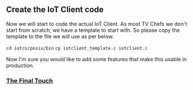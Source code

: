 ## Create the IoT Client code ##

Now we will start to code the actual IoT Client.
As most TV Chefs we don't start from scratch, we have a template to start with. So please copy the template to the file we will use as per below.

`cd iotcs/posix/bin`
`cp iotclient_template.c iotclient.c`


Now I'm sure you would like to add some features that make this usable in production.

### [The Final Touch](finaltouch.md) ###
